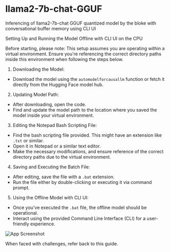 # llama2-7b-chat-GGUF
Inferencing of llama2-7b-chat GGUF quantized model by the bloke with conversational buffer memory using CLI UI

Setting Up and Running the Model Offline with CLI UI on the CPU

Before starting, please note:
This setup assumes you are operating within a virtual environment. Ensure you're referencing the correct directory paths inside this environment when following the steps below.

1. Downloading the Model:
- Download the model using the `automodelforcausallm` function or fetch it directly from the Hugging Face model hub.

2. Updating Model Path:
- After downloading, open the code.
- Find and update the model path to the location where you saved the model inside your virtual environment.

3. Editing the Notepad Bash Scripting File:
- Find the bash scripting file provided. This might have an extension like `.txt` or similar.
- Open it in Notepad or a similar text editor.
- Make the necessary modifications, and ensure reference of the correct directory paths due to the virtual environment.

4. Saving and Executing the Batch File:
- After editing, save the file with a `.bat` extension.
- Run the file either by double-clicking or executing it via command prompt.

5. Using the Offline Model with CLI UI:
- Once you've executed the `.bat` file, the offline model should be operational.
- Interact using the provided Command Line Interface (CLI) for a user-friendly experience.

![App Screenshot](https://github.com/Himanshu8881212/llama2-7b-chat-GGUF/assets/134622172/6cd21849-ed02-435f-9d2b-b5bc49bb94c8)


When faced with challenges, refer back to this guide.
